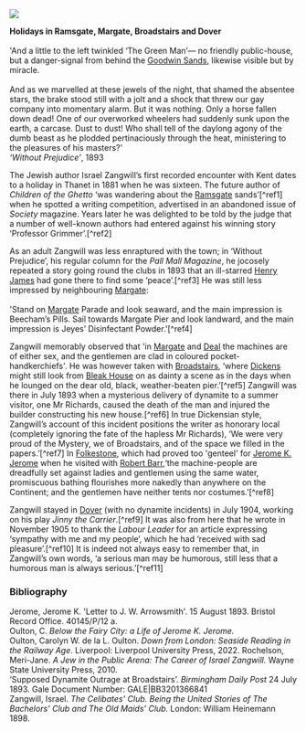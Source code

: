 <a href="https://dev.visual-essays.app"><img src="https://dev-visual-essays.netlify.app/images/ve-button.png"></a> 
<param ve-config title="Israel Zangwill (21 January 1864 - 1 August 1926)" author="Professor Carolyn Oulton" layout="vtl" banner="/images/banners/19c.jpg" Description="In this visual essay, Carolyn Oulton follows 19th century Jewish author Israel Zangwill’s visits to the Kent coast as captured in several of his books.">

<param ve-entity eid="Q736439" aliases="Ramsgate">
<param ve-entity eid="Q179224" aliases="Dover">
<param ve-entity eid="Q922739" aliases="Broadstairs">
<param ve-entity eid="Q618045" aliases="Margate">
<param ve-entity eid="Q1494482" aliases="Goodwin Sands">
<param ve-entity eid="Q29303" aliases="Canterbury">

<!--Basemap centred on Canterbury-->
<param ve-map center="Q29303" zoom="10">
<!-- Historical map layers -->
<param ve-map-layer active allmaps allmaps-id="9537d136c6cd0dac" title="Kent Railway Map">


<!--#-->


**Holidays in Ramsgate, Margate, Broadstairs and Dover**  
<br>
'And a little to the left twinkled ‘The Green Man’— no friendly public-house, but a danger-signal from behind the [Goodwin Sands](/dickens/david-copperfield-goodwin-sands), likewise visible but by miracle.
<br><br>
And as we marvelled at these jewels of the night, that shamed the absentee stars, the brake stood still with a jolt and a shock that threw our gay company into momentary alarm. But it was nothing. Only a horse fallen down dead! One of our overworked wheelers had suddenly sunk upon the earth, a carcase. Dust to dust! Who shall tell of the daylong agony of the dumb beast as he plodded pertinaciously through the heat, ministering to the pleasures of his masters?'    
_‘Without Prejudice’_, 1893
<param ve-image url="https://upload.wikimedia.org/wikipedia/commons/1/1a/True_tales_of_travel_and_adventure%2C_valour_and_virtue_%281884%29_%2814597787058%29.jpg" label="True tales of travel and adventure, valour and virtue (1884)" attribution="Macaulay, James, 1817-1902, No restrictions, via Wikimedia Commons">
<param ve-map center="Q1494482" zoom="10">

The Jewish author Israel Zangwill’s first recorded encounter with Kent dates to a holiday in Thanet in 1881 when he was sixteen. The future author of _Children of the Ghetto_ ‘was wandering about the [Ramsgate](/19c/19c-ramsgate) sands’[^ref1]  when he spotted a writing competition, advertised in an abandoned issue of _Society_ magazine. Years later he was delighted to be told by the judge that a number of well-known authors had entered against his winning story ‘Professor Grimmer’.[^ref2] 
<param ve-image url="https://upload.wikimedia.org/wikipedia/commons/f/f6/Sands_Ramsgate_England.jpg" label="The Sands at Ramsgate, c.1890-1900" attribution="Snapshots Of  The Past, CC BY-SA 2.0, via Wikimedia Commons">
<param ve-map center="Q736439" zoom="10">

As an adult Zangwill was less enraptured with the town; in ‘Without Prejudice’, his regular  column for the _Pall Mall Magazine_, he jocosely repeated a story going round the clubs in 1893 that an ill-starred [Henry James](/19c/19c-jamesh-hever-castle) had gone there to find some ‘peace’.[^ref3]  He was still less impressed by neighbouring [Margate](/19c/19c-margate):
<br><br>
'Stand on [Margate](/19c/19c-margate) Parade and look seaward, and the main impression is Beecham’s Pills. Sail towards Margate Pier and look landward, and the main impression is Jeyes’ Disinfectant Powder.'[^ref4]  
<param ve-image url="https://stor.artstor.org/stor/13b9cf96-8fcb-4df0-8491-9049ae7450fc" label="Margate Parade c. 180" attribution="Photo by Astrid Stilma. By permission of Patrick Marrin.">
<param ve-map center="Q618045" zoom="15">

Zangwill memorably observed that 'in [Margate](/19c/19c-margate) and [Deal](/seascape/deal) the machines are of either sex, and the gentlemen are clad in coloured pocket-handkerchiefs'. He was however taken with [Broadstairs](/dickens/broadstairs-19th-century), ‘where [Dickens](/dickens/dickens-biography) might still look from [Bleak House](/dickens/dickens-fort-house) on as dainty a scene as in the days when he lounged on the dear old, black, weather-beaten pier.’[^ref5]  Zangwill was there in July 1893 when a mysterious delivery of dynamite to a summer visitor, one Mr Richards, caused the death of the man and injured the builder constructing his new house.[^ref6]  In true Dickensian style, Zangwill’s account of this incident positions the writer as honorary local (completely ignoring the fate of the hapless Mr Richards), ‘We were very proud of the Mystery, we of Broadstairs, and of the space we filled in the papers.’[^ref7] In [Folkestone](/19c/19c-folkestone), which had proved too 'genteel' for [Jerome K. Jerome](/19c/19c-jerome-biography) when he visited with [Robert Barr](/19c/19c-barr-biography),‘the machine-people are dreadfully set against ladies and gentlemen using the same water, promiscuous bathing flourishes more nakedly than anywhere on the Continent; and the gentlemen have neither tents nor costumes.’[^ref8]
<param ve-image url="https://stor.artstor.org/stor/09e1b362-e980-44dd-947b-801070eb499e" label="Beach and View showing Bleak House, Broadstairs" attribution="Kent Maps Online">
<param ve-map center="Q922739" zoom="15">

Zangwill stayed in [Dover](/19c/19c-dover) (with no dynamite incidents) in July 1904, working on his play _Jinny the Carrier_.[^ref9] It was also from here that he wrote in November 1905 to thank the _Labour Leader_ for an article expressing ‘sympathy with me and my people’, which he had ‘received with sad pleasure’.[^ref10]  It is indeed not always easy to remember that, in Zangwill’s own words, ‘a serious man may be humorous, still less that a humorous man is always serious.’[^ref11] 
<param ve-image url="https://upload.wikimedia.org/wikipedia/commons/2/2c/Sea_front%2C_Dover%2C_England-LCCN2002696721.jpg" label="Dover Seafront c. 1905" attribution="Photochrom Print Collection, Public domain, via Wikimedia Commons">
<param ve-map center="Q179224" zoom="15">

### Bibliography
Jerome, Jerome K. 'Letter to J. W. Arrowsmith'. 15 August 1893. Bristol Record Office. 40145/P/12 a.   
Oulton, C. _Below the Fairy City: a Life of Jerome K. Jerome._    
Oulton, Carolyn W. de la L. Oulton. _Down from London: Seaside Reading in the Railway Age_. Liverpool: Liverpool University Press, 2022.
Rochelson, Meri-Jane. _A Jew in the Public Arena: The Career of Israel Zangwill._ Wayne State University Press, 2010.   
‘Supposed Dynamite Outrage at Broadstairs’. _Birmingham Daily Post_ 24 July 1893. Gale Document Number: GALE|BB3201366841   
Zangwill, Israel. _The Celibates’ Club. Being the United Stories of The Bachelors’ Club and The Old Maids’ Club._ London: William Heinemann 1898. 
